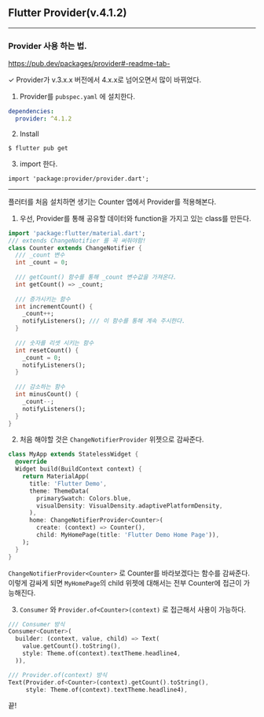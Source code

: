 ## Flutter Provider(v.4.1.2)

---

### Provider 사용 하는 법.

https://pub.dev/packages/provider#-readme-tab-

✓ Provider가 v.3.x.x 버전에서 4.x.x로 넘어오면서 많이 바뀌었다.

1. Provider를 `pubspec.yaml` 에 설치한다.

```yaml
dependencies:
  provider: ^4.1.2
```

2. Install

```
$ flutter pub get
```

3. import 한다.

```
import 'package:provider/provider.dart';
```



---

플러터를 처음 설치하면 생기는 Counter 앱에서 Provider를 적용해본다.

1. 우선, Provider를 통해 공유할 데이터와 function을 가지고 있는 class를 만든다.

```dart
import 'package:flutter/material.dart';
/// extends ChangeNotifier 를 꼭 써줘야함!
class Counter extends ChangeNotifier {
  /// _count 변수
  int _count = 0;
  
  /// getCount() 함수를 통해 _count 변수값을 가져온다.
  int getCount() => _count;
  
  /// 증가시키는 함수
  int incrementCount() {
    _count++;
    notifyListeners(); /// 이 함수를 통해 계속 주시한다.
  }
  
  /// 숫자를 리셋 시키는 함수
  int resetCount() {
    _count = 0;
    notifyListeners();
  }
  
  /// 감소하는 함수
  int minusCount() {
    _count--;
    notifyListeners();
  }
}
```



2. 처음 해야할 것은 `ChangeNotifierProvider` 위젯으로 감싸준다.

```dart
class MyApp extends StatelessWidget {
  @override
  Widget build(BuildContext context) {
    return MaterialApp(
      title: 'Flutter Demo',
      theme: ThemeData(
        primarySwatch: Colors.blue,
        visualDensity: VisualDensity.adaptivePlatformDensity,
      ),
      home: ChangeNotifierProvider<Counter>(
        create: (context) => Counter(),
        child: MyHomePage(title: 'Flutter Demo Home Page')),
    );
  }
}
```

`ChangeNotifierProvider<Counter>` 로 Counter를 바라보겠다는 함수를 감싸준다. 이렇게 감싸게 되면 `MyHomePage`의 child 위젯에 대해서는 전부 Counter에 접근이 가능해진다.



3. `Consumer` 와 `Provider.of<Counter>(context)` 로 접근해서 사용이 가능하다.

```dart
/// Consumer 방식
Consumer<Counter>(
  builder: (context, value, child) => Text(
    value.getCount().toString(),
    style: Theme.of(context).textTheme.headline4,
  )),

/// Provider.of(context) 방식
Text(Provider.of<Counter>(context).getCount().toString(),
     style: Theme.of(context).textTheme.headline4),
```

끝!
